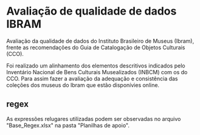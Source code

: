 # Avaliação de qualidade de dados IBRAM

Avaliação da qualidade de dados do Instituto Brasileiro de Museus (Ibram), frente as recomendações do Guia de Catalogação de Objetos Culturais (CCO).

Foi realizado um alinhamento dos elementos descritivos indicados pelo Inventário Nacional de Bens Culturais Musealizados (INBCM) com os do CCO. Para assim fazer a avaliação da adequação e consistência das coleções dos museus do Ibram que estão disponívies online.

## regex ##
As expressões relugares utilizadas podem ser observadas no arquivo "Base_Regex.xlsx" na pasta "Planilhas de apoio".
